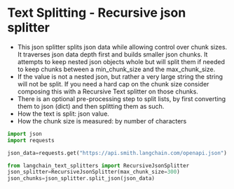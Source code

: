 # Text Splitting - Recursive json splitter

* This json splitter splits json data while allowing control over chunk sizes. It traverses json data depth first and builds smaller json chunks. It attempts to keep nested json objects whole but will split them if needed to keep chunks between a min\_chunk\_size and the max\_chunk\_size.
* If the value is not a nested json, but rather a very large string the string will not be split. If you need a hard cap on the chunk size consider composing this with a Recursive Text splitter on those chunks.&#x20;
* There is an optional pre-processing step to split lists, by first converting them to json (dict) and then splitting them as such.
* How the text is split: json value.
* How the chunk size is measured: by number of characters

```python
import json
import requests

json_data=requests.get("https://api.smith.langchain.com/openapi.json").json()

from langchain_text_splitters import RecursiveJsonSplitter
json_splitter=RecursiveJsonSplitter(max_chunk_size=300)
json_chunks=json_splitter.split_json(json_data)


```
